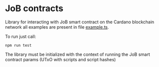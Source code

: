 # JoB contracts

Library for interacting with JoB smart contract on the Cardano blockchain network
all examples are present in file [example.ts](example.ts).

To run just call:

`npm run test`

The library must be initialized with the context of running the JoB smart contract params (UTxO with scripts and script hashes)


